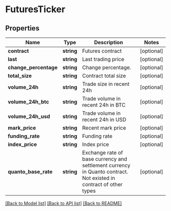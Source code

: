 # FuturesTicker

## Properties
Name | Type | Description | Notes
------------ | ------------- | ------------- | -------------
**contract** | **string** | Futures contract | [optional] 
**last** | **string** | Last trading price | [optional] 
**change_percentage** | **string** | Change percentage. | [optional] 
**total_size** | **string** | Contract total size | [optional] 
**volume_24h** | **string** | Trade size in recent 24h | [optional] 
**volume_24h_btc** | **string** | Trade volume in recent 24h in BTC | [optional] 
**volume_24h_usd** | **string** | Trade volume in recent 24h in USD | [optional] 
**mark_price** | **string** | Recent mark price | [optional] 
**funding_rate** | **string** | Funding rate | [optional] 
**index_price** | **string** | Index price | [optional] 
**quanto_base_rate** | **string** | Exchange rate of base currency and settlement currency in Quanto contract. Not existed in contract of other types | [optional] 

[[Back to Model list]](../README.md#documentation-for-models) [[Back to API list]](../README.md#documentation-for-api-endpoints) [[Back to README]](../README.md)


